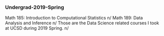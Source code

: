 ### Undergrad-2019-Spring
Math 185: Introduction to Computational Statistics n/
Math 189: Data Analysis and Inference n/
Those are the Data Science related courses I took at UCSD during 2019 Spring. n/
